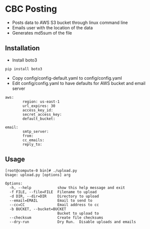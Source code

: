 # CBC Posting
- Posts data to AWS S3 bucket through linux command line
- Emails user with the location of the data
- Generates md5sum of the file
## Installation
- Install boto3
```
pip install boto3
```
- Copy config/config-default.yaml to config/config.yaml
- Edit config/config.yaml to have defaults for AWS bucket and email server
```
aws:
        region: us-east-1
        url_expires: 30
        access_key_id: 
        secret_access_key: 
        default_bucket: 

email:
        smtp_server: 
        from: 
        cc_emails: 
        reply_to: 
```

## Usage
```
[root@compute-0 bin]# ./upload.py
Usage: upload.py [options] arg

Options:
  -h, --help            show this help message and exit
  -f FILE, --file=FILE  Filename to upload
  -d DIR, --dir=DIR     Directory to upload
  --email=EMAIL         Email to send to
  --cc=CC               Email address to cc
  -b BUCKET, --bucket=BUCKET
                        Bucket to upload to
  --checksum            Create file checksums
  --dry-run             Dry Run.  Disable uploads and emails
```
